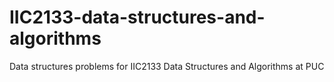 # IIC2133-data-structures-and-algorithms
Data structures problems for IIC2133 Data Structures and Algorithms at PUC
